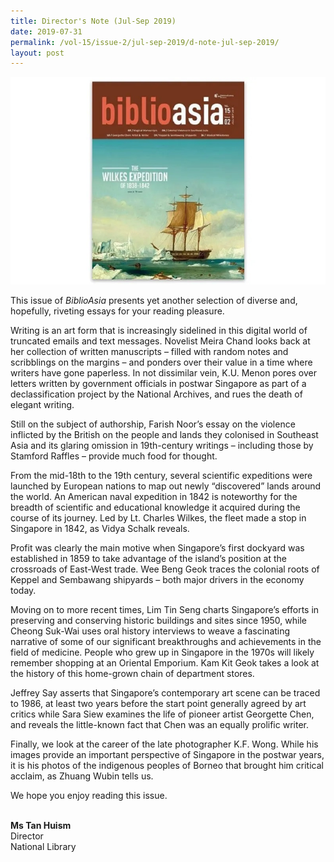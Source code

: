 ```yaml
---
title: Director's Note (Jul-Sep 2019)
date: 2019-07-31
permalink: /vol-15/issue-2/jul-sep-2019/d-note-jul-sep-2019/
layout: post
---
```

<img src="/images/Vol-15-issue-2/vol15_iss2.jpg">

This issue of *BiblioAsia* presents yet another selection of diverse and, hopefully, riveting essays for your reading pleasure.

Writing is an art form that is increasingly sidelined in this digital world of truncated emails and text messages. Novelist Meira Chand looks back at her collection of written manuscripts – filled with random notes and scribblings on the margins – and ponders over their value in a time where writers have gone paperless. In not dissimilar vein, K.U. Menon pores over letters written by government officials in postwar Singapore as part of a declassification project by the National Archives, and rues the death of elegant writing.

Still on the subject of authorship, Farish Noor’s essay on the violence inflicted by the British on the people and lands they colonised in Southeast Asia and its glaring omission in 19th-century writings – including those by Stamford Raffles – provide much food for thought.

From the mid-18th to the 19th century, several scientific expeditions were launched by European nations to map out newly “discovered” lands around the world. An American naval expedition in 1842 is noteworthy for the breadth of scientific and educational knowledge it acquired during the course of its journey. Led by Lt. Charles Wilkes, the fleet made a stop in Singapore in 1842, as Vidya Schalk reveals.

Profit was clearly the main motive when Singapore’s first dockyard was established in 1859 to take advantage of the island’s position at the crossroads of East-West trade. Wee Beng Geok traces the colonial roots of Keppel and Sembawang shipyards – both major drivers in the economy today.

Moving on to more recent times, Lim Tin Seng charts Singapore’s efforts in preserving and conserving historic buildings and sites since 1950, while Cheong Suk-Wai uses oral history interviews to weave a fascinating narrative of some of our significant breakthroughs and achievements in the field of medicine. People who grew up in Singapore in the 1970s will likely remember shopping at an Oriental Emporium. Kam Kit Geok takes a look at the history of this home-grown chain of department stores.

Jeffrey Say asserts that Singapore’s contemporary art scene can be traced to 1986, at least two years before the start point generally agreed by art critics while Sara Siew examines the life of pioneer artist Georgette Chen, and reveals the little-known fact that Chen was an equally prolific writer.

Finally, we look at the career of the late photographer K.F. Wong. While his images provide an important perspective of Singapore in the postwar years, it is his photos of the indigenous peoples of Borneo that brought him critical acclaim, as Zhuang Wubin tells us.

We hope you enjoy reading this issue.

<br>
<b>Ms Tan Huism </b><br>Director<br>National Library